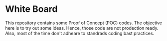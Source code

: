 # White Board

This repository contains some Proof of Concept (POC) codes. The objective here is to try out some ideas. Hence, those code are not prodection ready. Also, most of the time don't adheare to standrads coding bast practices.

